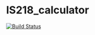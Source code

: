 # IS218_calculator

[![Build Status](https://app.travis-ci.com/tmazyrko/IS218_calculator_old.svg?branch=main)](https://app.travis-ci.com/tmazyrko/IS218_calculator_old)

